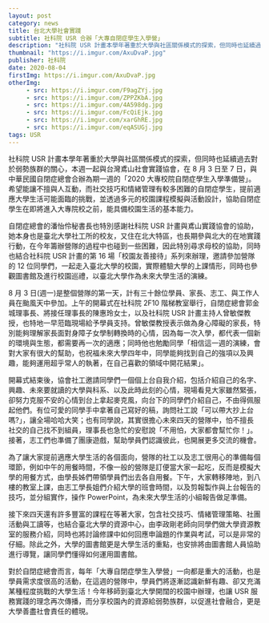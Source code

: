 ```yaml
---
layout: post
category: news
title: 台北大學社會實踐
subtitle: 社科院 USR 合辦「大專自閉症學生入學營」
description: "社科院 USR 計畫本學年著重於大學與社區關係模式的探索，但同時也延續過去對於弱勢族群的關心，本週一起與台灣鳶山社會實踐協會，在 8 月 3 日至 7 日，與中華民國自閉症總會合辦為期一週的「2020 大專校院自閉症學生入學準備營」。"
thumbnail: "https://i.imgur.com/AxuDvaP.jpg"
publisher: 社科院
date: 2020-08-04
firstImg: https://i.imgur.com/AxuDvaP.jpg
otherImg:
     - src: https://i.imgur.com/F9agZYj.jpg
     - src: https://i.imgur.com/ZPPZKbA.jpg
     - src: https://i.imgur.com/4A598dg.jpg
     - src: https://i.imgur.com/FcQiEjk.jpg
     - src: https://i.imgur.com/xarGhRE.jpg
     - src: https://i.imgur.com/eqASUGj.jpg
tags: USR
---
```

社科院 USR 計畫本學年著重於大學與社區關係模式的探索，但同時也延續過去對於弱勢族群的關心，本週一起與台灣鳶山社會實踐協會，在 8 月 3 日至 7 日，與中華民國自閉症總會合辦為期一週的「2020 大專校院自閉症學生入學準備營」。希望能讓不擅與人互動，而社交技巧和情緒管理有較多困難的自閉症學生，提前適應大學生活可能面臨的挑戰，並透過多元的校園課程模擬與活動設計，協助自閉症學生在即將進入大專院校之前，能具備校園生活的基本能力。

自閉症總會的潘怡伶秘書長也特別感謝社科院 USR 計畫與鳶山實踐協會的協助，她本身也是臺北大學社工所的校友，又住在北大特區，也長期參與北大的在地實踐行動，在今年籌辦營隊的過程中也碰到一些困難，因此特別尋求母校的協助，同時也結合社科院 USR 計畫的第 16 場「校園友善接待」系列來辦理，邀請參加營隊的 12 位同學們，一起走入臺北大學的校園，實際體驗大學的上課情形，同時也參觀圖書館及進行校園巡禮，以臺北大學作為未來大學生活的演練。

8 月 3 日(週一)是整個營隊的第一天，計有三十餘位學員、家長、志工、與工作人員在颱風天中參加。上午的開幕式在社科院 2F10 階梯教室舉行，自閉症總會郭金城理事長、將接任理事長的陳惠玲女士，以及社科院 USR 計畫主持人曾敏傑教授，也特地一早蒞臨現場給予學員支持。曾敏傑教授表示做為身心障礙的家長，特別能夠理解家長面對身障子女學制轉換時的心情，因為每一次入學，都代表一個新的環境與生態，都需要再一次的適應；同時他也勉勵同學「相信這一週的演練，會對大家有很大的幫助，也祝福未來大學四年中，同學能夠找到自己的強項以及興趣，能夠運用超乎常人的執著，在自己喜歡的領域中開花結果」。

開幕式結束後，協會社工邀請同學們一個個上台自我介紹，包括介紹自己的名字、興趣、未來要就讀的大學與科系、以及此時此刻的心情，現場看見大家雖然緊張，卻努力克服不安的心情到台上拿起麥克風，向台下的同學們介紹自己，不由得佩服起他們。有位可愛的同學手中拿著自己寫好的稿，詢問社工說「可以帶大抄上台嗎?」，讓全場哈哈大笑；也有同學說，其實很擔心未來四天的營隊中，怕不擅長社交的自己找不到組員，理事長也急忙的安慰說「不用怕，大家都會幫忙你！」。接著，志工們也準備了團康遊戲，幫助學員們認識彼此，也開展更多交流的機會。

為了讓大家提前適應大學生活的各個面向，營隊的社工以及志工很用心的準備每個環節，例如中午的用餐時間，不像一般的營隊是訂便當大家一起吃，反而是模擬大學的用餐方式，由學長姊們帶領學員們出去各自用餐。下午，大家轉移陣地，到八樓的教室上課，由志工學長姐們介紹大學的班會時間，以及剪報製作與上台報告的技巧，並分組實作，操作 PowerPoint，為未來大學生活的小組報告做足準備。

接下來四天還有許多豐富的課程在等著大家，包含社交技巧、情緒管理策略、社團活動與工讀等，也結合臺北大學的資源中心，由李政剛老師向同學們做大學資源教室的服務介紹，同時也將討論修課中如何回應申論題的作業與考試，可以是非常的仔細。除此之外，大學的圖書館更是大學生活的重點，也安排將由圖書館人員協助進行導覽，讓同學們懂得如何運用圖書館。

對於自閉症總會而言，每年「大專自閉症學生入學營」一向都是重大的活動，也是學員需求度很高的活動，在這週的營隊中，學員們將逐漸認識新鮮有趣、卻又充滿某種程度挑戰的大學生活！今年移師到臺北大學開闊的校園中辦理，也讓 USR 服務實踐的理念再次傳播，而分享校園內的資源給弱勢族群，以促進社會融合，更是大學善盡社會責任的體現。
